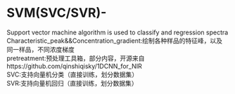 # SVM(SVC/SVR)-
Support vector machine algorithm is used to classify and regression spectra<br>
Characteristic_peak&&Concentration_gradient:绘制各种样品的特征峰，以及同一样品，不同浓度梯度<br>
pretreatment:预处理工具箱，部分内容，开源来自https://github.com/qinshiqisky/1DCNN_for_NIR<br>
SVC:支持向量机分类（直接训练，划分数据集）<br>
SVR:支持向量机回归（直接训练，划分数据集）<br>
